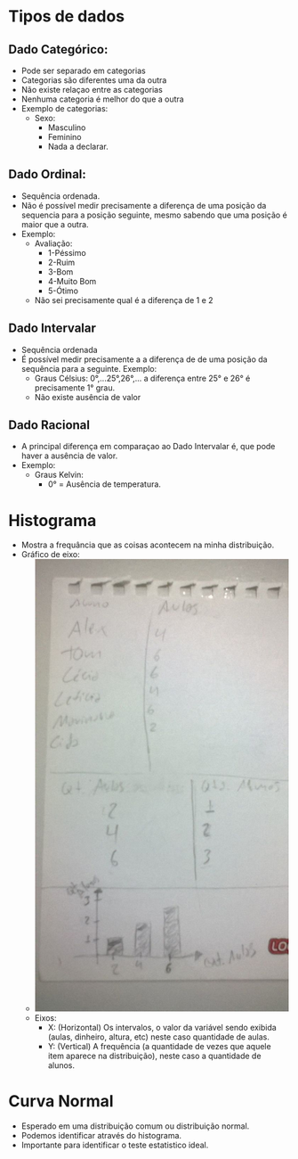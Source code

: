 # Tipos de dados

## Dado Categórico:
  - Pode ser separado em categorias
  - Categorias são diferentes uma da outra
  - Não existe relaçao entre as categorias
  - Nenhuma categoria é melhor do que a outra
  - Exemplo de categorias:
    - Sexo:
      - Masculino
      - Feminino
      - Nada a declarar.

## Dado Ordinal:
  - Sequência ordenada.
  - Não é possível medir precisamente a diferença de uma posição da sequencia para a posição seguinte, mesmo sabendo que uma posição é maior que a outra.
  - Exemplo:
    - Avaliação:
      - 1-Péssimo
      - 2-Ruim
      - 3-Bom
      - 4-Muito Bom
      - 5-Ótimo
    - Não sei precisamente qual é a diferença de 1 e 2

## Dado Intervalar
  - Sequência ordenada
  - É possível medir precisamente a a diferença de de uma posição da sequência para a seguinte.
  Exemplo:
    - Graus Célsius: 0°,...25°,26°,... a diferença entre 25° e 26° é precisamente 1° grau.
    - Não existe ausência de valor

## Dado Racional
  - A principal diferença em comparaçao ao Dado Intervalar é, que pode haver a ausência de valor.
  - Exemplo:
    - Graus Kelvin:
      - 0° = Ausência de temperatura.

# Histograma
  - Mostra a frequância que as coisas acontecem na minha distribuição.
  - Gráfico de eixo:
    - ![alt histograma](exemplo-histograma.jpeg)
    - Eixos:
      - X: (Horizontal) Os intervalos, o valor da variável sendo exibida (aulas, dinheiro, altura, etc) neste caso quantidade de aulas.
      - Y: (Vertical) A frequência (a quantidade de vezes que aquele item aparece na distribuição), neste caso a quantidade de alunos.

# Curva Normal
  - Esperado em uma distribuição comum ou distribuição normal.
  - Podemos identificar através do histograma.
  - Importante para identificar o teste estatistico ideal.
